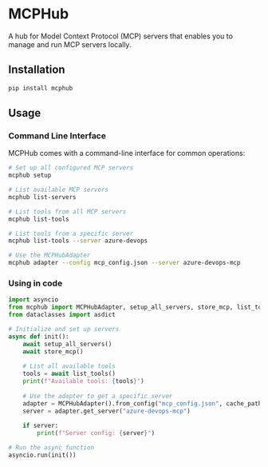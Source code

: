 # MCPHub

A hub for Model Context Protocol (MCP) servers that enables you to manage and run MCP servers locally.

## Installation

```bash
pip install mcphub
```

## Usage

### Command Line Interface

MCPHub comes with a command-line interface for common operations:

```bash
# Set up all configured MCP servers
mcphub setup

# List available MCP servers
mcphub list-servers

# List tools from all MCP servers
mcphub list-tools

# List tools from a specific server
mcphub list-tools --server azure-devops

# Use the MCPHubAdapter
mcphub adapter --config mcp_config.json --server azure-devops-mcp
```

### Using in code

```python
import asyncio
from mcphub import MCPHubAdapter, setup_all_servers, store_mcp, list_tools
from dataclasses import asdict

# Initialize and set up servers
async def init():
    await setup_all_servers()
    await store_mcp()
    
    # List all available tools
    tools = await list_tools()
    print(f"Available tools: {tools}")
    
    # Use the adapter to get a specific server
    adapter = MCPHubAdapter().from_config("mcp_config.json", cache_path="cache")
    server = adapter.get_server("azure-devops-mcp")
    
    if server:
        print(f"Server config: {server}")

# Run the async function
asyncio.run(init())
```